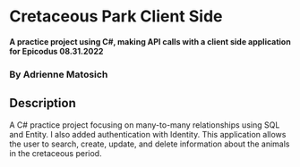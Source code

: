 # Cretaceous Park Client Side  

#### A practice project using C#, making API calls with a client side application for Epicodus 08.31.2022

### By Adrienne Matosich 

## Description

A C# practice project focusing on many-to-many relationships using SQL and Entity. I also added authentication with Identity.  This application allows the user to search, create, update, and delete information about the animals in the cretaceous period. 
